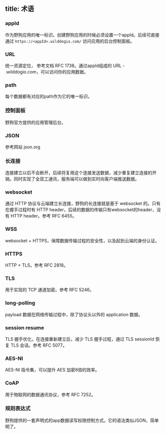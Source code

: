 title: 术语
---

### appId

作为野狗应用的唯一标识。创建野狗应用的时候必须设置一个appId。后续可直接通过 `https://<appId>.wilddogio.com/` 访问应用的后台控制面板。


### URL
统一资源定位， 参考文档 RFC 1738。通过appId组成的 URL - <appId>.wilddogio.com，可以访问你的应用数据。


### path
每个数据都有对应的path作为它的唯一标识。


### 控制面板
野狗官方提供的应用管理后台。


### JSON
参考网站 json.org


### 长连接
连接建立以后不会断开，后续将复用这个连接发送数据，减少重复建立连接的开销。同时实现了全双工通讯，服务端可以做到实时向客户端推送数据。

### websocket
通过 HTTP 协议与云端建立长连接，野狗的长连接就是基于 websocket 的。只有在握手过程时有 HTTP header，后续的数据的传输只有websocket的header，没有 HTTP header。参考 RFC 6455。

### WSS
websocket + HTTPS，保障数据传输过程的安全性，以及起到云端的身份认证。

### HTTPS
HTTP + TLS，参考 RFC 2818。

### TLS
用于实现的 TCP 通道加密。参考 RFC 5246。

### long-polling
payload
数据在网络传输过程中，除了协议头以外的 application 数据。

### session resume
TLS 握手优化，在连接重新建立后，减少 TLS 握手过程，通过 TLS sessionId 恢复 TLS 会话。参考 RFC 5077。

### AES-NI
AES-NI 指令集，可以提升 AES 加密8倍的效率。

### CoAP
用于物联网的数据通讯协议，参考 RFC 7252。

### 规则表达式
野狗提供的一套声明式的app数据读写权限控制方式。它的语法类似JSON，简单明了。
